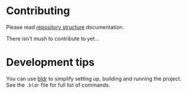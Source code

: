 # Contributing

Please read [repository structure](./ORGANISATOIN.md) documentation.

There isn't mush to contribute to yet...

# Development tips

You can use [bldr](https://github.com/dk949/bldr) to simplify setting up,
building and running the project. See the `.bldr` file for full list of
commands.
